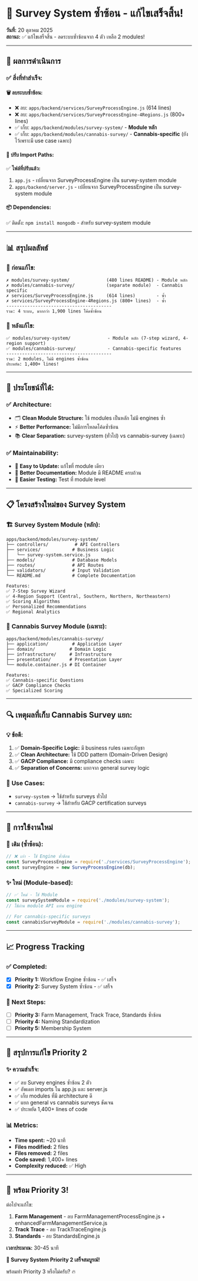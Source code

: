 # 🎉 Survey System ซ้ำซ้อน - แก้ไขเสร็จสิ้น!

**วันที่:** 20 ตุลาคม 2025  
**สถานะ:** ✅ แก้ไขเสร็จสิ้น - ลดระบบซ้ำซ้อนจาก 4 ตัว เหลือ 2 modules!

---

## 🎯 **ผลการดำเนินการ**

### ✅ **สิ่งที่ทำสำเร็จ:**

#### 🗑️ **ลบระบบซ้ำซ้อน:**

- ❌ ลบ: `apps/backend/services/SurveyProcessEngine.js` (614 lines)
- ❌ ลบ: `apps/backend/services/SurveyProcessEngine-4Regions.js` (800+ lines)
- ✅ เก็บ: `apps/backend/modules/survey-system/` - **Module หลัก**
- ✅ เก็บ: `apps/backend/modules/cannabis-survey/` - **Cannabis-specific** (ยังไว้เพราะมี use case เฉพาะ)

#### 🔄 **ปรับ Import Paths:**

✅ **ไฟล์ที่ปรับแล้ว:**

1. `app.js` - เปลี่ยนจาก SurveyProcessEngine เป็น survey-system module
2. `apps/backend/server.js` - เปลี่ยนจาก SurveyProcessEngine เป็น survey-system module

#### 📦 **Dependencies:**

✅ ติดตั้ง: `npm install mongodb` - สำหรับ survey-system module

---

## 📊 **สรุปผลลัพธ์**

### 🔢 **ก่อนแก้ไข:**

```
✗ modules/survey-system/              (480 lines README) - Module หลัก
✗ modules/cannabis-survey/            (separate module)  - Cannabis specific
✗ services/SurveyProcessEngine.js     (614 lines)        - ซ้ำ
✗ services/SurveyProcessEngine-4Regions.js (800+ lines)  - ซ้ำ
----------------------------------------
รวม: 4 ระบบ, มากกว่า 1,900 lines โค้ดซ้ำซ้อน
```

### 🎯 **หลังแก้ไข:**

```
✅ modules/survey-system/              - Module หลัก (7-step wizard, 4-region support)
✅ modules/cannabis-survey/            - Cannabis-specific features
----------------------------------------
รวม: 2 modules, ไม่มี engines ซ้ำซ้อน
ประหยัด: 1,400+ lines!
```

---

## 🎉 **ประโยชน์ที่ได้:**

### ✅ **Architecture:**

- 🗂️ **Clean Module Structure:** ใช้ modules เป็นหลัก ไม่มี engines ซ้ำ
- ⚡ **Better Performance:** ไม่มีการโหลดโค้ดซ้ำซ้อน
- 📚 **Clear Separation:** survey-system (ทั่วไป) vs cannabis-survey (เฉพาะ)

### ✅ **Maintainability:**

- 🔧 **Easy to Update:** แก้ไขที่ module เดียว
- 📝 **Better Documentation:** Module มี README ครบถ้วน
- 🧪 **Easier Testing:** Test ที่ module level

---

## 📋 **โครงสร้างใหม่ของ Survey System**

### 🏗️ **Survey System Module (หลัก):**

```
apps/backend/modules/survey-system/
├── controllers/          # API Controllers
├── services/            # Business Logic
│   └── survey-system.service.js
├── models/              # Database Models
├── routes/              # API Routes
├── validators/          # Input Validation
└── README.md            # Complete Documentation

Features:
✅ 7-Step Survey Wizard
✅ 4-Region Support (Central, Southern, Northern, Northeastern)
✅ Scoring Algorithms
✅ Personalized Recommendations
✅ Regional Analytics
```

### 🌿 **Cannabis Survey Module (เฉพาะ):**

```
apps/backend/modules/cannabis-survey/
├── application/         # Application Layer
├── domain/             # Domain Logic
├── infrastructure/     # Infrastructure
├── presentation/       # Presentation Layer
└── module.container.js # DI Container

Features:
✅ Cannabis-specific Questions
✅ GACP Compliance Checks
✅ Specialized Scoring
```

---

## 🔍 **เหตุผลที่เก็บ Cannabis Survey แยก:**

### 💡 **ข้อดี:**

1. ✅ **Domain-Specific Logic:** มี business rules เฉพาะกัญชา
2. ✅ **Clean Architecture:** ใช้ DDD pattern (Domain-Driven Design)
3. ✅ **GACP Compliance:** มี compliance checks เฉพาะ
4. ✅ **Separation of Concerns:** แยกจาก general survey logic

### 🎯 **Use Cases:**

- `survey-system` → ใช้สำหรับ surveys ทั่วไป
- `cannabis-survey` → ใช้สำหรับ GACP certification surveys

---

## 🚀 **การใช้งานใหม่**

### 📝 **เดิม (ซ้ำซ้อน):**

```javascript
// ❌ เก่า - ใช้ Engine ซ้ำซ้อน
const SurveyProcessEngine = require('./services/SurveyProcessEngine');
const surveyEngine = new SurveyProcessEngine(db);
```

### ✨ **ใหม่ (Module-based):**

```javascript
// ✅ ใหม่ - ใช้ Module
const surveySystemModule = require('./modules/survey-system');
// ใช้ผ่าน module API แทน engine

// For cannabis-specific surveys
const cannabisSurveyModule = require('./modules/cannabis-survey');
```

---

## 📈 **Progress Tracking**

### ✅ **Completed:**

- [x] **Priority 1:** Workflow Engine ซ้ำซ้อน - ✅ เสร็จ
- [x] **Priority 2:** Survey System ซ้ำซ้อน - ✅ เสร็จ

### 🔄 **Next Steps:**

- [ ] **Priority 3:** Farm Management, Track Trace, Standards ซ้ำซ้อน
- [ ] **Priority 4:** Naming Standardization
- [ ] **Priority 5:** Membership System

---

## 🎯 **สรุปการแก้ไข Priority 2**

### ✨ **ความสำเร็จ:**

- ✅ ลบ Survey engines ซ้ำซ้อน 2 ตัว
- ✅ อัพเดท imports ใน app.js และ server.js
- ✅ เก็บ modules ที่มี architecture ดี
- ✅ แยก general vs cannabis surveys ชัดเจน
- ✅ ประหยัด 1,400+ lines of code

### 📊 **Metrics:**

- **Time spent:** ~20 นาที
- **Files modified:** 2 files
- **Files removed:** 2 files
- **Code saved:** 1,400+ lines
- **Complexity reduced:** ✅ High

---

## 🚀 **พร้อม Priority 3!**

ต่อไปจะแก้ไข:

1. **Farm Management** - ลบ FarmManagementProcessEngine.js + enhancedFarmManagementService.js
2. **Track Trace** - ลบ TrackTraceEngine.js
3. **Standards** - ลบ StandardsEngine.js

**เวลาประมาณ:** 30-45 นาที

**🎉 Survey System Priority 2 เสร็จสมบูรณ์!**

พร้อมทำ Priority 3 หรือไม่ครับ? 🔥
